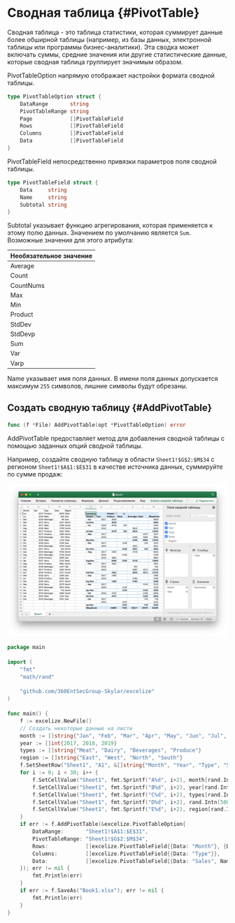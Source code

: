 # Сводная таблица {#PivotTable}

Сводная таблица - это таблица статистики, которая суммирует данные более обширной таблицы (например, из базы данных, электронной таблицы или программы бизнес-аналитики). Эта сводка может включать суммы, средние значения или другие статистические данные, которые сводная таблица группирует значимым образом.

PivotTableOption напрямую отображает настройки формата сводной таблицы.

```go
type PivotTableOption struct {
    DataRange       string
    PivotTableRange string
    Page            []PivotTableField
    Rows            []PivotTableField
    Columns         []PivotTableField
    Data            []PivotTableField
}
```

PivotTableField непосредственно привязки параметров поля сводной таблицы.

```go
type PivotTableField struct {
    Data     string
    Name     string
    Subtotal string
}
```

Subtotal указывает функцию агрегирования, которая применяется к этому полю данных. Значением по умолчанию является `Sum`. Возможные значения для этого атрибута:

|Необязательное значение|
|---|
|Average|
|Count|
|CountNums|
|Max|
|Min|
|Product|
|StdDev|
|StdDevp|
|Sum|
|Var|
|Varp|

Name указывает имя поля данных. В имени поля данных допускается максимум `255` символов, лишние символы будут обрезаны.

## Создать сводную таблицу {#AddPivotTable}

```go
func (f *File) AddPivotTable(opt *PivotTableOption) error
```

AddPivotTable предоставляет метод для добавления сводной таблицы с помощью заданных опций сводной таблицы.

Например, создайте сводную таблицу в области `Sheet1!$G$2:$M$34` с регионом `Sheet1!$A$1:$E$31` в качестве источника данных, суммируйте по сумме продаж:

<p align="center"><img width="1117" src="./images/pivot_table_01.png" alt="создать сводную таблицу с Excelize с помощью Go"></p>

```go
package main

import (
    "fmt"
    "math/rand"

    "github.com/360EntSecGroup-Skylar/excelize"
)

func main() {
    f := excelize.NewFile()
    // Создать некоторые данные на листе
    month := []string{"Jan", "Feb", "Mar", "Apr", "May", "Jun", "Jul", "Aug", "Sep", "Oct", "Nov", "Dec"}
    year := []int{2017, 2018, 2019}
    types := []string{"Meat", "Dairy", "Beverages", "Produce"}
    region := []string{"East", "West", "North", "South"}
    f.SetSheetRow("Sheet1", "A1", &[]string{"Month", "Year", "Type", "Sales", "Region"})
    for i := 0; i < 30; i++ {
        f.SetCellValue("Sheet1", fmt.Sprintf("A%d", i+2), month[rand.Intn(12)])
        f.SetCellValue("Sheet1", fmt.Sprintf("B%d", i+2), year[rand.Intn(3)])
        f.SetCellValue("Sheet1", fmt.Sprintf("C%d", i+2), types[rand.Intn(4)])
        f.SetCellValue("Sheet1", fmt.Sprintf("D%d", i+2), rand.Intn(5000))
        f.SetCellValue("Sheet1", fmt.Sprintf("E%d", i+2), region[rand.Intn(4)])
    }
    if err := f.AddPivotTable(&excelize.PivotTableOption{
        DataRange:       "Sheet1!$A$1:$E$31",
        PivotTableRange: "Sheet1!$G$2:$M$34",
        Rows:            []excelize.PivotTableField{{Data: "Month"}, {Data: "Year"}},
        Columns:         []excelize.PivotTableField{{Data: "Type"}},
        Data:            []excelize.PivotTableField{{Data: "Sales", Name: "Summarize", Subtotal: "Sum"}},
    }); err != nil {
        fmt.Println(err)
    }
    if err := f.SaveAs("Book1.xlsx"); err != nil {
        fmt.Println(err)
    }
}
```
